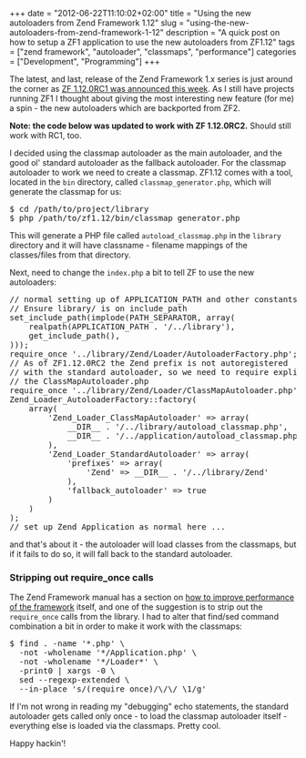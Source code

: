 +++
date = "2012-06-22T11:10:02+02:00"
title = "Using the new autoloaders from Zend Framework 1.12"
slug = "using-the-new-autoloaders-from-zend-framework-1-12"
description = "A quick post on how to setup a ZF1 application to use the new autoloaders from ZF1.12"
tags = ["zend framework", "autoloader", "classmaps", "performance"]
categories = ["Development", "Programming"]
+++
<p>The latest, and last, release of the Zend Framework 1.x series is just around the corner as <a href="http://zend-framework-community.634137.n4.nabble.com/Zend-Framework-1-12-0RC1-Released-td4655323.html">ZF 1.12.0RC1 was announced this week</a>. As I still have projects running ZF1 I thought about giving the most interesting new feature (for me) a spin - the new autoloaders which are backported from ZF2.</p>
<p><b>Note: the code below was updated to work with ZF 1.12.0RC2.</b> Should still work with RC1, too.<br>
</p>

<p>I decided using the classmap autoloader as the main autoloader, and the good ol' standard autoloader as the fallback autoloader. For the classmap autoloader to work we need to create a classmap. ZF1.12 comes with a tool, located in the <code>bin</code> directory, called <code>classmap_generator.php</code>, which will generate the classmap for us:</p>


<pre name="code" class="bash">$ cd /path/to/project/library
$ php /path/to/zf1.12/bin/classmap_generator.php 
</pre>

<p>
This will generate a PHP file called <code>autoload_classmap.php</code> in the <code>library</code> directory and it will have classname - filename mappings of the classes/files from that directory.
</p>

<p>
Next, need to change the <code>index.php</code> a bit to tell ZF to use the new autoloaders:
</p>


<pre name="code" class="php">// normal setting up of APPLICATION_PATH and other constants here ...
// Ensure library/ is on include_path
set_include_path(implode(PATH_SEPARATOR, array(
    realpath(APPLICATION_PATH . '/../library'),
    get_include_path(),
)));
require_once '../library/Zend/Loader/AutoloaderFactory.php';
// As of ZF1.12.0RC2 the Zend prefix is not autoregistered
// with the standard autoloader, so we need to require explicitly
// the ClassMapAutoloader.php
require_once '../library/Zend/Loader/ClassMapAutoloader.php';
Zend_Loader_AutoloaderFactory::factory(
    array(
        'Zend_Loader_ClassMapAutoloader' =&gt; array(
            __DIR__ . '/../library/autoload_classmap.php',
            __DIR__ . '/../application/autoload_classmap.php'
        ),
        'Zend_Loader_StandardAutoloader' =&gt; array(
            'prefixes' =&gt; array(
                'Zend' =&gt; __DIR__ . '/../library/Zend'
            ),
            'fallback_autoloader' =&gt; true
        )
    )
);
// set up Zend_Application as normal here ...
</pre>

<p>
and that's about it - the autoloader will load classes from the classmaps, but if it fails to do so, it will fall back to the standard autoloader.
</p>

<h3>Stripping out require_once calls</h3>

<p>
The Zend Framework manual has a section on <a href="http://framework.zend.com/manual/en/performance.classloading.html">how to improve performance of the framework</a>  itself, and one of the suggestion is to strip out the <code>require_once</code> calls from the library. I had to alter that find/sed command combination a bit in order to make it work with the classmaps:
</p>


<pre name="code" class="bash">$ find . -name '*.php' \
  -not -wholename '*/Application.php' \
  -not -wholename '*/Loader*' \
  -print0 | xargs -0 \
  sed --regexp-extended \
  --in-place 's/(require_once)/\/\/ \1/g'
</pre>

<p>
If I'm not wrong in reading my "debugging" echo statements, the standard autoloader gets called only once - to load the classmap autoloader itself - everything else is loaded via the classmaps. Pretty cool.
</p>

<p>
Happy hackin'!
</p>
